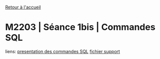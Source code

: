 [Retour à l'accueil](README.md)

# M2203 | Séance 1bis | Commandes SQL

liens:
[presentation des commandes SQL](M2203_sql_commandes.pdf)
[fichier support](M2203_cas_depanneurs.sql)
 
